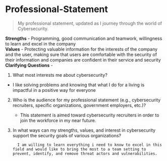 # Professional-Statement
>My professional statement, updated as I journey through the world of Cybersecurity.
>
**Strengths** - Programming, good communication and teamwork, willingness to learn and excel in the company  
**Values** - Protecting valuable information for the interests of the company and the user, making sure that users are comfortable with the security of their information and companies are confident in their service and security  
**Clarifying Questions** -   
1. What most interests me about cybersecurity?

  - I like solving problems and knowing that what I do for a living is impactful in a positive way for everyone
   
2. Who is the audience for my professional statement (e.g., cybersecurity recruiters, specific organizations, government employers, etc.)?

    - This statement is aimed toward cybersecurity recruiters in order to join the workforce in my near future.

5. In what ways can my strengths, values, and interest in cybersecurity support the security goals of various organizations?

         I am willing to learn everything i need to know to excel in this field and would like to bring the most to a team setting to prevent, identify, and remove threat actors and vulnerabilities.  
